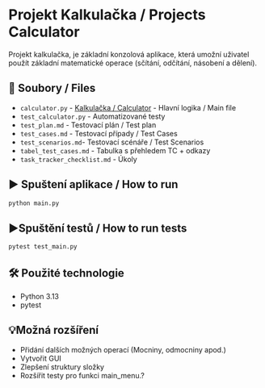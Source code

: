 # Projekt Kalkulačka / Projects Calculator
Projekt kalkulačka, je základní konzolová aplikace, která umožní uživatel použít základní matematické operace (sčítání, odčítání, násobení a dělení). 

## 📂 Soubory / Files
- `calculator.py` - [Kalkulačka / Calculator](src/calculator.py) - Hlavní logika / Main file
- `test_calculator.py` - Automatizované testy 
- `test_plan.md` - Testovací plán / Test plan
- `test_cases.md` - Testovací případy / Test Cases
- `test_scenarios.md`- Testovací scénáře / Test Scenarios
- `tabel_test_cases.md` - Tabulka s přehledem TC + odkazy 
- `task_tracker_checklist.md` - Úkoly

## ▶️ Spuštení aplikace / How to run
```bash
python main.py
```

## ▶️Spuštění testů / How to run tests
```bash
pytest test_main.py
```

## 🛠️ Použité technologie 
- Python 3.13
- pytest

## 💡Možná rozšíření
- Přidání dalších možných operací (Mocniny, odmocniny apod.)
- Vytvořit GUI
- Zlepšení struktury složky
- Rozšířit testy pro funkci main_menu.? 
